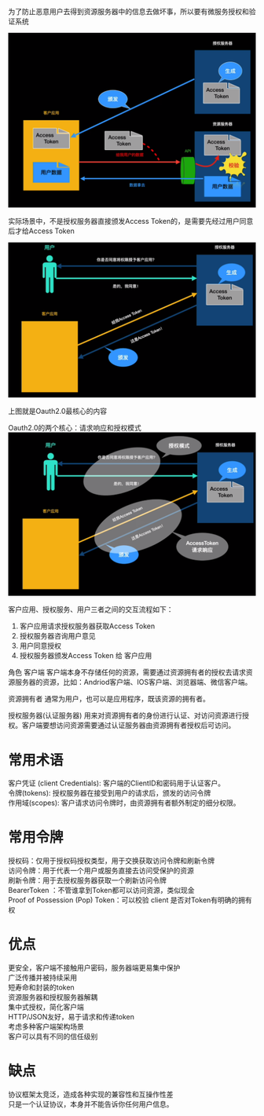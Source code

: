 为了防止恶意用户去得到资源服务器中的信息去做坏事，所以要有微服务授权和验证系统

![img.png](img.png)

实际场景中，不是授权服务器直接颁发Access Token的，是需要先经过用户同意后才给Access Token

![img_1.png](img_1.png)

上图就是Oauth2.0最核心的内容

Oauth2.0的两个核心：请求响应和授权模式   
![img_2.png](img_2.png)

客户应用、授权服务、用户三者之间的交互流程如下：

1. 客户应用请求授权服务器获取Access Token
2. 授权服务器咨询用户意见
3. 用户同意授权
4. 授权服务器颁发Access Token 给 客户应用

角色 客户端 客户端本身不存储任何的资源，需要通过资源拥有者的授权去请求资源服务器的资源，比如：Andriod客户端、IOS客户端、浏览器端、微信客户端。

资源拥有者 通常为用户，也可以是应用程序，既该资源的拥有者。

授权服务器(认证服务器)
用来对资源拥有者的身份进行认证、对访问资源进行授权。客户端要想访问资源需要通过认证服务器由资源拥有者授权后可访问。

# 常用术语

客户凭证 (client Credentials): 客户端的ClientID和密码用于认证客户。  
令牌(tokens): 授权服务器在接受到用户的请求后，颁发的访问令牌       
作用域(scopes): 客户请求访问令牌时，由资源拥有者额外制定的细分权限。

# 常用令牌

授权码：仅用于授权码授权类型，用于交换获取访问令牌和刷新令牌    
访问令牌：用于代表一个用户或服务直接去访问受保护的资源     
刷新令牌：用于去授权服务器获取一个刷新访问令牌   
BearerToken ：不管谁拿到Token都可以访问资源，类似现金   
Proof of Possession (Pop) Token：可以校验 client 是否对Token有明确的拥有权

# 优点

更安全，客户端不接触用户密码，服务器端更易集中保护    
广泛传播并被持续采用   
短寿命和封装的token   
资源服务器和授杈服务器解耦    
集中式授权，简化客户端   
HTTP/JSON友好，易于请求和传递token    
考虑多种客户端架构场景   
客户可以具有不同的信任级别

# 缺点

协议框架太竞泛，造成各种实现的兼容性和互操作性差    
只是一个认证协议，本身并不能告诉你任何用户信息。   